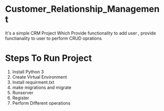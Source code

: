 # Customer_Relationship_Management
It's a simple CRM Project Which Provide functionality to add user , provide functianality to user to perform CRUD oprations
# Steps To Run Project
1. Install Python 3
2. Create Virtual Environment
3. Install requirment.txt
4. make migrations and migrate
5. Runserver
6. Register
7. Perform Different operations
